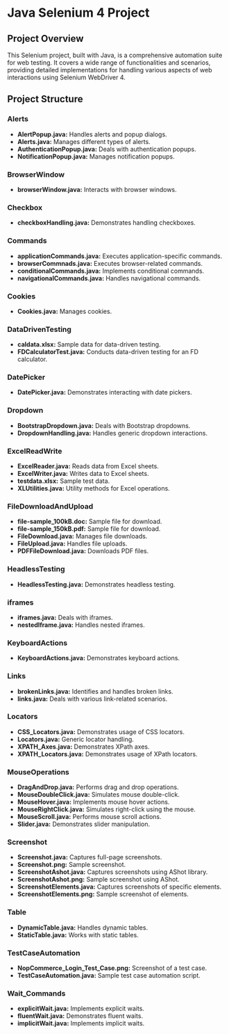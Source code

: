 # Java Selenium 4 Project

## Project Overview

This Selenium project, built with Java, is a comprehensive automation suite for web testing. It covers a wide range of functionalities and scenarios, providing detailed implementations for handling various aspects of web interactions using Selenium WebDriver 4.

## Project Structure

### Alerts
- **AlertPopup.java:** Handles alerts and popup dialogs.
- **Alerts.java:** Manages different types of alerts.
- **AuthenticationPopup.java:** Deals with authentication popups.
- **NotificationPopup.java:** Manages notification popups.

### BrowserWindow
- **browserWindow.java:** Interacts with browser windows.

### Checkbox
- **checkboxHandling.java:** Demonstrates handling checkboxes.

### Commands
- **applicationCommands.java:** Executes application-specific commands.
- **browserCommnads.java:** Executes browser-related commands.
- **conditionalCommands.java:** Implements conditional commands.
- **navigationalCommands.java:** Handles navigational commands.

### Cookies
- **Cookies.java:** Manages cookies.

### DataDrivenTesting
- **caldata.xlsx:** Sample data for data-driven testing.
- **FDCalculatorTest.java:** Conducts data-driven testing for an FD calculator.

### DatePicker
- **DatePicker.java:** Demonstrates interacting with date pickers.

### Dropdown
- **BootstrapDropdown.java:** Deals with Bootstrap dropdowns.
- **DropdownHandling.java:** Handles generic dropdown interactions.

### ExcelReadWrite
- **ExcelReader.java:** Reads data from Excel sheets.
- **ExcelWriter.java:** Writes data to Excel sheets.
- **testdata.xlsx:** Sample test data.
- **XLUtilities.java:** Utility methods for Excel operations.

### FileDownloadAndUpload
- **file-sample_100kB.doc:** Sample file for download.
- **file-sample_150kB.pdf:** Sample file for download.
- **FileDownload.java:** Manages file downloads.
- **FileUpload.java:** Handles file uploads.
- **PDFFileDownload.java:** Downloads PDF files.

### HeadlessTesting
- **HeadlessTesting.java:** Demonstrates headless testing.

### iframes
- **iframes.java:** Deals with iframes.
- **nestedIframe.java:** Handles nested iframes.

### KeyboardActions
- **KeyboardActions.java:** Demonstrates keyboard actions.

### Links
- **brokenLinks.java:** Identifies and handles broken links.
- **links.java:** Deals with various link-related scenarios.

### Locators
- **CSS_Locators.java:** Demonstrates usage of CSS locators.
- **Locators.java:** Generic locator handling.
- **XPATH_Axes.java:** Demonstrates XPath axes.
- **XPATH_Locators.java:** Demonstrates usage of XPath locators.

### MouseOperations
- **DragAndDrop.java:** Performs drag and drop operations.
- **MouseDoubleClick.java:** Simulates mouse double-click.
- **MouseHover.java:** Implements mouse hover actions.
- **MouseRightClick.java:** Simulates right-click using the mouse.
- **MouseScroll.java:** Performs mouse scroll actions.
- **Slider.java:** Demonstrates slider manipulation.

### Screenshot
- **Screenshot.java:** Captures full-page screenshots.
- **Screenshot.png:** Sample screenshot.
- **ScreenshotAshot.java:** Captures screenshots using AShot library.
- **ScreenshotAshot.png:** Sample screenshot using AShot.
- **ScreenshotElements.java:** Captures screenshots of specific elements.
- **ScreenshotElements.png:** Sample screenshot of elements.

### Table
- **DynamicTable.java:** Handles dynamic tables.
- **StaticTable.java:** Works with static tables.

### TestCaseAutomation
- **NopCommerce_Login_Test_Case.png:** Screenshot of a test case.
- **TestCaseAutomation.java:** Sample test case automation script.

### Wait_Commands
- **explicitWait.java:** Implements explicit waits.
- **fluentWait.java:** Demonstrates fluent waits.
- **implicitWait.java:** Implements implicit waits.
